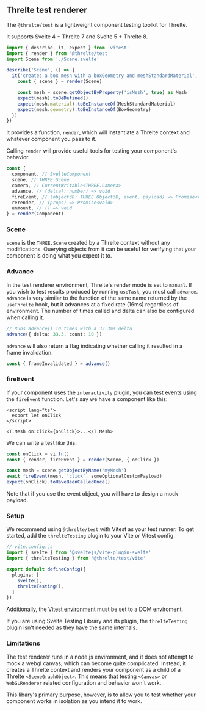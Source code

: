 ## Threlte test renderer

The `@threlte/test` is a lightweight component testing toolkit for Threlte.

It supports Svelte 4 + Threlte 7 and Svelte 5 + Threlte 8.

```ts
import { describe, it, expect } from 'vitest'
import { render } from '@threlte/test'
import Scene from './Scene.svelte'

describe('Scene', () => {
  it('creates a box mesh with a boxGeometry and meshStandardMaterial', () => {
    const { scene } = render(Scene)

    const mesh = scene.getObjectByProperty('isMesh', true) as Mesh
    expect(mesh).toBeDefined()
    expect(mesh.material).toBeInstanceOf(MeshStandardMaterial)
    expect(mesh.geometry).toBeInstanceOf(BoxGeometry)
  })
})
```

It provides a function, `render`, which will instantiate a Threlte context and whatever component you pass to it.

Calling `render` will provide useful tools for testing your component's behavior.

```ts
const {
  component, // SvelteComponent
  scene, // THREE.Scene
  camera, // CurrentWritable<THREE.Camera>
  advance, // (delta?: number) => void
  fireEvent, // (object3D: THREE.Object3D, event, payload) => Promise<void>
  rerender, // (props) => Promise<void>
  unmount, // () => void
} = render(Component)
```

### Scene

`scene` is the `THREE.Scene` created by a Threlte context without any modifications. Querying objects from it can be useful for verifying that your component is doing what you expect it to.

### Advance

In the test renderer environment, Threlte's render mode is set to `manual`. If you wish to test results produced by running `useTask`, you must call `advance`. `advance` is very similar to the function of the same name returned by the `useThrelte` hook, but it advances at a fixed rate (16ms) regardless of environment. The number of times called and delta can also be configured when calling it.

```ts
// Runs advance() 10 times with a 33.3ms delta
advance({ delta: 33.3, count: 10 })
```

`advance` will also return a flag indicating whether calling it resulted in a frame invalidation.

```ts
const { frameInvalidated } = advance()
```

### fireEvent

If your component uses the `interactivity` plugin, you can test events using the `fireEvent` function. Let's say we have a component like this:

```svelte
<script lang="ts">
  export let onClick
</script>

<T.Mesh on:click={onClick}>...</T.Mesh>
```

We can write a test like this:

```ts
const onClick = vi.fn()
const { render, fireEvent } = render(Scene, { onClick })

const mesh = scene.getObjectByName('myMesh')
await fireEvent(mesh, 'click', someOptionalCustomPayload)
expect(onClick).toHaveBeenCalledOnce()
```

Note that if you use the event object, you will have to design a mock payload.

### Setup

We recommend using `@threlte/test` with Vitest as your test runner. To get started, add the `threlteTesting` plugin to your Vite or Vitest config.

```ts
// vite.config.js
import { svelte } from '@sveltejs/vite-plugin-svelte'
import { threlteTesting } from '@threlte/test/vite'

export default defineConfig({
  plugins: [
    svelte(),
    threlteTesting(),
  ]
});
```

Additionally, the [Vitest environment](https://vitest.dev/guide/environment.html) must be set to a DOM enviroment.

If you are using Svelte Testing Library and its plugin, the `threlteTesting` plugin isn't needed as they have the same internals.

### Limitations

The test renderer runs in a node.js environment, and it does not attempt to mock a webgl canvas, which can become quite complicated. Instead, it creates a Threlte context and renders your component as a child of a Threlte `<SceneGraphObject>`. This means that testing `<Canvas>` or `WebGLRenderer` related configuration and behavior won't work.

This libary's primary purpose, however, is to allow you to test whether your component works in isolation as you intend it to work.
